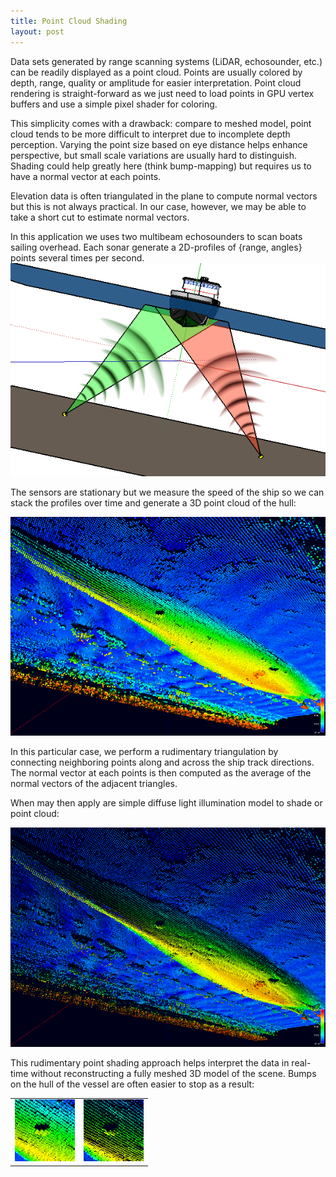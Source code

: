 ```yaml
---
title: Point Cloud Shading
layout: post
---
```



Data sets generated by range scanning systems (LiDAR, echosounder, etc.) can be readily displayed as a point cloud. Points are usually colored by depth, range, quality or amplitude for easier interpretation. Point cloud rendering is straight-forward as we just need to load points in GPU vertex buffers and use a simple pixel shader for coloring. 

This simplicity comes with a drawback: compare to meshed model, point cloud tends to be more difficult to interpret due to incomplete depth perception. Varying the point size based on eye distance helps enhance perspective, but small scale variations are usually hard to distinguish. Shading could help greatly here (think bump-mapping) but requires us to have a normal vector at each points.

Elevation data is often triangulated in the plane to compute normal vectors but this is not always practical. In our case, however, we may be able to take a short cut to estimate normal vectors.

In this application we uses two multibeam echosounders to scan boats sailing overhead.  Each sonar generate a 2D-profiles of {range, angles} points several times per second. 
![scan diagram]( /assets/images/hullsweep-diag.png)

The sensors are stationary but we measure the speed of the ship so we can stack the profiles over time and generate a 3D point cloud of the hull: 

![no shading]( /assets/images/hullsweep-snap-no-shading.png )


In this particular case, we perform a rudimentary triangulation by connecting neighboring points along and across the ship track directions. The normal vector at each points is then computed as the average of the normal vectors of the adjacent triangles.

When may then apply are simple diffuse light illumination model to shade or point cloud:

![no shading]( /assets/images/hullsweep-snap-with-shading.png )


This rudimentary point shading approach helps interpret the data in real-time without reconstructing a fully meshed 3D model of the scene. 
Bumps on the hull of the vessel are often easier to stop as a result:

<table style="width:50%" >
<tr>
<td><img src="/assets/images/hullsweep-snap-no-shading-closeup.png"/></td>
<td><img src="/assets/images/hullsweep-snap-with-shading-closeup.png"/></td>
</tr>
</table>


  

     
    
 